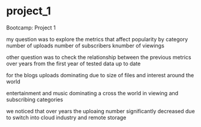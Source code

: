# project_1
Bootcamp: Project 1

my question was to explore the metrics that affect popularity by category 
number of uploads 
number of subscribers 
knumber of viewings

other question was to check the relationship between the previous metrics over years from the first year of tested data up to date 

for the blogs uploads dominating due to size of files and interest around the world

entertainment and music dominating a cross the world in viewing and subscribing categories 

we noticed that over years the uploaing number significantly decreased due to switch into cloud industry and remote storage 





